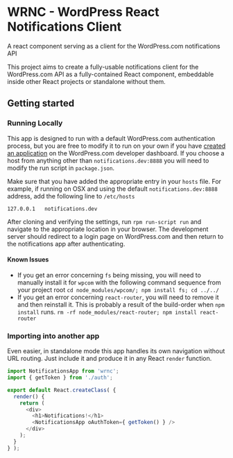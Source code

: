 # WRNC - WordPress React Notifications Client
A react component serving as a client for the WordPress.com notifications API

This project aims to create a fully-usable notifications client for the WordPress.com API as a fully-contained React component, embeddable inside other React projects or standalone without them.

## Getting started

### Running Locally

This app is designed to run with a default WordPress.com authentication process, but you are free to modify it to run on your own if you have [created an application](https://developer.wordpress.com/apps/) on the WordPress.com developer dashboard. If you choose a host from anything other than `notifications.dev:8888` you will need to modify the run script in `package.json`.

Make sure that you have added the appropriate entry in your `hosts` file. For example, if running on OSX and using the default `notifications.dev:8888` address, add the following line to `/etc/hosts`

```
127.0.0.1	notifications.dev
```

After cloning and verifying the settings, run `rpm run-script run` and navigate to the appropriate location in your browser. The development server should redirect to a login page on WordPress.com and then return to the notifications app after authenticating.

#### Known Issues

 - If you get an error concerning `fs` being missing, you will need to manually install it for `wpcom` with the following command sequence from your project root `cd node_modules/wpcom/; npm install fs; cd ../../`
 - If you get an error concerning `react-router`, you will need to remove it and then reinstall it. This is probably a result of the build-order when `npm install` runs. `rm -rf node_modules/react-router; npm install react-router`

### Importing into another app

Even easier, in standalone mode this app handles its own navigation without URL routing. Just include it and produce it in any React `render` function.

```js
import NotificationsApp from 'wrnc';
import { getToken } from './auth';

export default React.createClass( {
  render() {
    return (
      <div>
        <h1>Notifications!</h1>
        <NotificationsApp oAuthToken={ getToken() } />
      </div>
    );
  }
} );
```
